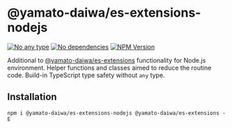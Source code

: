 # @yamato-daiwa/es-extensions-nodejs

[![No any type](https://img.shields.io/badge/Type_safety-No_any-brightgreen.svg?style=flat)]()
[![No dependencies](https://img.shields.io/badge/Dependencies-No_dependencies-brightgreen.svg?style=flat)]()
[![NPM Version](https://img.shields.io/npm/v/@yamato-daiwa/es-extensions-nodejs)](https://www.npmjs.com/package/@yamato-daiwa/es-extensions-nodejs)

Additional to [@yamato-daiwa/es-extensions](https://www.npmjs.com/package/@yamato-daiwa/es-extensions) functionality 
for Node.js environment. Helper functions and classes aimed to reduce the routine code. 
Build-in TypeScript type safety without `any` type.


## Installation

```
npm i @yamato-daiwa/es-extensions-nodejs @yamato-daiwa/es-extensions -E
```
